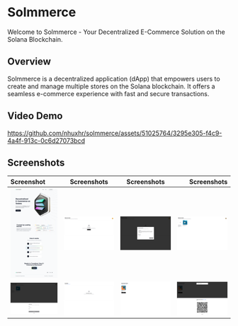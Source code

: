 # Solmmerce

Welcome to Solmmerce - Your Decentralized E-Commerce Solution on the Solana Blockchain.

## Overview

Solmmerce is a decentralized application (dApp) that empowers users to create and manage multiple stores on the Solana blockchain. It offers a seamless e-commerce experience with fast and secure transactions.

## Video Demo

https://github.com/nhuxhr/solmmerce/assets/51025764/3295e305-f4c9-4a4f-913c-0c6d27073bcd

## Screenshots

| Screenshot                                                     |                                Screenshots                                 |                           Screenshots                           |                                                         Screenshots |
| :------------------------------------------------------------- | :------------------------------------------------------------------------: | :-------------------------------------------------------------: | ------------------------------------------------------------------: |
| ![Landing Page](/assets/images/solmmerce-landing.png)          |   ![Landing Page](/assets/images/solmmerce-dapp-stores-empty-state.png)    | ![Landing Page](/assets/images/solmmerce-dapp-create-store.png) |           ![Landing Page](/assets/images/solmmerce-dapp-stores.png) |
| ![Landing Page](/assets/images/solmmerce-dapp-add-product.png) | ![Landing Page](/assets/images/solmmerce-dapp-store-front-empty-state.png) | ![Landing Page](/assets/images/solmmerce-dapp-store-front.png)  | ![Landing Page](/assets/images/solmmerce-dapp-purchase-product.png) |

